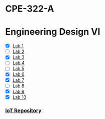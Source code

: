 # CPE-322-A
# Engineering Design VI

- [x] [Lab 1](https://github.com/mbanks01/EE-322-A/tree/main/lab1)
- [ ] [Lab 2](https://github.com/mbanks01/EE-322-A/tree/main/lab2)
- [x] [Lab 3](https://github.com/mbanks01/EE-322-A/tree/main/lab3)
- [ ] [Lab 4](https://github.com/mbanks01/EE-322-A/tree/main/lab4)
- [ ] [Lab 5](https://github.com/mbanks01/EE-322-A/tree/main/lab5)
- [x] [Lab 6](https://github.com/mbanks01/EE-322-A/tree/main/lab6)
- [x] [Lab 7](https://github.com/mbanks01/EE-322-A/tree/main/lab7)
- [ ] [Lab 8](https://github.com/mbanks01/EE-322-A/tree/main/lab8)
- [x] [Lab 9](https://github.com/mbanks01/EE-322-A/tree/main/lab9)
- [x] [Lab 10](https://github.com/mbanks01/EE-322-A/tree/main/lab10)

### [IoT Repository](https://github.com/kevinwlu/iot)
